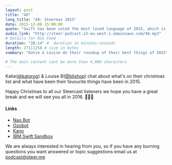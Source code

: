 ```yaml
---
layout: post
title: "48"
long_title: "48: Steermas 2015"
date: 2015-12-08 15:00:00
quote: "Swift has been voted the most loved language of 2015, which is impressive for a 2yr old language."
audio_link: "http://steer-podcast.s3-eu-west-1.amazonaws.com/48.mp3"
# Details for RSS Feed
duration: "28:14" #  duration in minutes:seconds
length: 27111258 # size in bytes
summary: "Katie & Louise do their roundup of their best things of 2015"

# The main content cant be more than 4,000 characters
---
```

Katie([@katgrog](https://twitter.com/katgrog)) & Louise B([@blishop](https://twitter.com/blishop)) chat about what's on their christmas list and what have been their favourite things have been in 2015.

Happy Christmas to all our Steercast listeners we hope you have a great break and we will see you all in 2016. 🎉👋🎄

#### Links
- [Nao Bot](https://www.aldebaran.com/en/humanoid-robot/nao-robot)
- [Ozobot](http://ozobot.com/)
- [Kano](http://us.kano.me/)
- [IBM Swift Sandbox](http://swiftlang.ng.bluemix.net/#/repl)


We are always interested in hearing from you, so if you have any burning questions you want answered or topic suggestions email us at [podcast@steer.me](mailto:podcast@steer.me)
